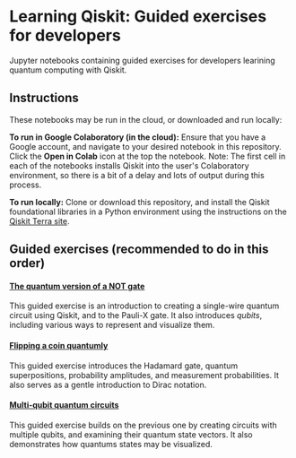 # Learning Qiskit: Guided exercises for developers
Jupyter notebooks containing guided exercises for developers learining quantum computing with Qiskit.

## Instructions
These notebooks may be run in the cloud, or downloaded and run locally:

**To run in Google Colaboratory (in the cloud):** Ensure that you have a Google account, and navigate to your desired notebook in this repository. Click the **Open in Colab** icon at the top the notebook.
Note: The first cell in each of the notebooks installs Qiskit into the user's Colaboratory environment, so there is a bit of a delay and lots of output during this process.  

**To run locally:** Clone or download this repository, and install the Qiskit foundational libraries in a Python environment using the instructions on the [Qiskit Terra site](https://qiskit.org/terra).

## Guided exercises (recommended to do in this order)
#### [The quantum version of a NOT gate](./quantum_not_gate_qiskit.ipynb)
This guided exercise is an introduction to creating a single-wire quantum circuit using Qiskit, and to the Pauli-X gate. It also introduces *qubits*, including various ways to represent and visualize them. 

#### [Flipping a coin quantumly](./quantum_coin_flipping.ipynb)
This guided exercise introduces the Hadamard gate, quantum superpositions, probability amplitudes, and measurement probabilities. It also serves as a gentle introduction to Dirac notation.

#### [Multi-qubit quantum circuits](./multi_qubit_circuits.ipynb)
This guided exercise builds on the previous one by creating circuits with multiple qubits, and examining their quantum state vectors. It also demonstrates how quantums states may be visualized.

